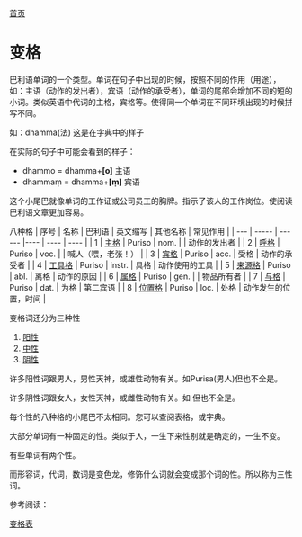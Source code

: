 [首页](../summary.md)

# 变格

巴利语单词的一个类型。单词在句子中出现的时候，按照不同的作用（用途），如：主语（动作的发出者），宾语（动作的承受者），单词的尾部会增加不同的短的小词。类似英语中代词的主格，宾格等。使得同一个单词在不同环境出现的时候拼写不同。

如：dhamma(法) 这是在字典中的样子

在实际的句子中可能会看到的样子：

- dhammo = dhamma+**[o]** 主语
- dhammaṃ = dhamma+**[ṃ]** 宾语


这个小尾巴就像单词的工作证或公司员工的胸牌。指示了该人的工作岗位。使阅读巴利语文章更加容易。

八种格
| 序号 | 名称 | 巴利语 | 英文缩写 | 其他名称 |  常见作用 |
| --- | ----- | ------ |---- | ---- | ---- |
| 1 | [主格](nom.md) | Puriso | nom. |  | 动作的发出者 |
| 2 | [呼格](voc.md) | Puriso | voc. |  | 喊人（喂，老张！） |
| 3 | [宾格](acc.md) | Puriso | acc. | 受格 | 动作的承受者 |
| 4 | [工具格](instr.md) | Puriso | instr. | 具格 | 动作使用的工具 |
| 5 | [来源格](abl.md) | Puriso | abl. | 离格 | 动作的原因 |
| 6 | [属格](gen.md) | Puriso | gen. |  | 物品所有者 |
| 7 | [与格](dat.md) | Puriso | dat. | 为格 | 第二宾语 |
| 8 | [位置格](loc.md) | Puriso | loc. | 处格 | 动作发生的位置，时间 |

变格词还分为三种性

1. [阳性](masculine.md)
2. [中性](neutral.md)
3. [阴性](feminine.md)

许多阳性词跟男人，男性天神，或雄性动物有关。如Purisa(男人)但也不全是。

许多阴性词跟女人，女性天神，或雌性动物有关。如  但也不全是。

每个性的八种格的小尾巴不太相同。您可以查阅表格，或字典。

大部分单词有一种固定的性。类似于人，一生下来性别就是确定的，一生不变。

有些单词有两个性。

而形容词，代词，数词是变色龙，修饰什么词就会变成那个词的性。所以称为三性词。

参考阅读：

[变格表](ending-table.md)